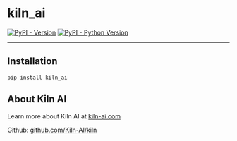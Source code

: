 # kiln_ai

[![PyPI - Version](https://img.shields.io/pypi/v/kiln-ai.svg?logo=pypi&label=PyPI&logoColor=gold)](https://pypi.org/project/kiln-ai)
[![PyPI - Python Version](https://img.shields.io/pypi/pyversions/kiln-ai.svg)](https://pypi.org/project/kiln-ai)

---

## Installation

```console
pip install kiln_ai
```

## About Kiln AI

Learn more about Kiln AI at [kiln-ai.com](https://kiln-ai.com)

Github: [github.com/Kiln-AI/kiln](https://github.com/Kiln-AI/kiln)
